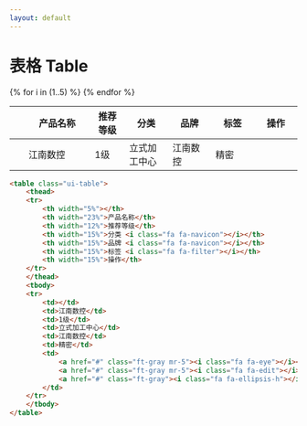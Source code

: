 ```yaml
---
layout: default
---
```


<h1>表格 Table</h1>

<table class="ui-table">
    <thead>
    <tr>
        <th width="5%"></th>
        <th width="23%">产品名称</th>
        <th width="12%">推荐等级</th>
        <th width="15%">分类 <i class="fa fa-navicon"></i></th>
        <th width="15%">品牌 <i class="fa fa-navicon"></i></th>
        <th width="15%">标签 <i class="fa fa-filter"></i></th>
        <th width="15%">操作</th>
    </tr>
    </thead>
    <tbody>
    {% for i in (1..5) %}
    <tr>
        <td></td>
        <td>江南数控</td>
        <td>1级</td>
        <td>立式加工中心</td>
        <td>江南数控</td>
        <td>精密</td>
        <td>
            <a href="#" class="ft-gray mr-5"><i class="fa fa-eye"></i></a>
            <a href="#" class="ft-gray mr-5"><i class="fa fa-edit"></i></a>
            <a href="#" class="ft-gray"><i class="fa fa-ellipsis-h"></i></a>
        </td>
    </tr>
    {% endfor %}
    </tbody>
</table>

```html
<table class="ui-table">
    <thead>
    <tr>
        <th width="5%"></th>
        <th width="23%">产品名称</th>
        <th width="12%">推荐等级</th>
        <th width="15%">分类 <i class="fa fa-navicon"></i></th>
        <th width="15%">品牌 <i class="fa fa-navicon"></i></th>
        <th width="15%">标签 <i class="fa fa-filter"></i></th>
        <th width="15%">操作</th>
    </tr>
    </thead>
    <tbody>
    <tr>
        <td></td>
        <td>江南数控</td>
        <td>1级</td>
        <td>立式加工中心</td>
        <td>江南数控</td>
        <td>精密</td>
        <td>
            <a href="#" class="ft-gray mr-5"><i class="fa fa-eye"></i></a>
            <a href="#" class="ft-gray mr-5"><i class="fa fa-edit"></i></a>
            <a href="#" class="ft-gray"><i class="fa fa-ellipsis-h"></i></a>
        </td>
    </tr>
    </tbody>
</table>
```